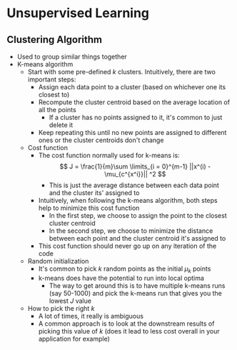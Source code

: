 # Unsupervised Learning

## Clustering Algorithm
- Used to group similar things together
- K-means algorithm
    - Start with some pre-defined $k$ clusters. Intuitively, there are two important steps:
        - Assign each data point to a cluster (based on whichever one its closest to)
        - Recompute the cluster centroid based on the average location of all the points
            - If a cluster has no points assigned to it, it's common to just delete it
        - Keep repeating this until no new points are assigned to different ones or the cluster centroids don't change
    - Cost function
        - The cost function normally used for k-means is:
            $$ 
            J = \frac{1}{m}\sum \limits_{i = 0}^{m-1} ||x^(i) - \mu_{c^{x^i}}|| ^2
            $$
            - This is just the average distance between each data point and the cluster its' assigned to
        - Intuitively, when following the k-means algorithm, both steps help to minimize this cost function 
            - In the first step, we choose to assign the point to the closest cluster centroid
            - In the second step, we choose to minimize the distance between each point and the cluster centroid it's assigned to
        - This cost function should never go up on any iteration of the code
    - Random initialization
        - It's common to pick $k$ random points as the initial $\mu_k$ points
        - k-means does have the potential to run into local optima
            - The way to get around this is to have multiple k-means runs (say 50-1000) and pick the k-means run that gives you the lowest $J$ value
    - How to pick the right $k$
        - A lot of times, it really is ambiguous
        - A common approach is to look at the downstream results of picking this value of $k$ (does it lead to less cost overall in your application for example)